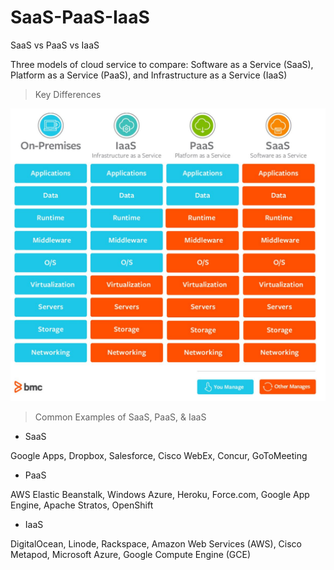 # SaaS-PaaS-IaaS
SaaS vs PaaS vs IaaS 

Three models of cloud service to compare: 
Software as a Service (SaaS), Platform as a Service (PaaS), and Infrastructure as a Service (IaaS)
 


> Key Differences
<img src='saas_diff.JPG' width='600px'>

> Common Examples of SaaS, PaaS, & IaaS

- SaaS

Google Apps, Dropbox, Salesforce, Cisco WebEx, Concur, GoToMeeting

- PaaS

AWS Elastic Beanstalk, Windows Azure, Heroku, Force.com, Google App Engine, Apache Stratos, OpenShift

- IaaS

DigitalOcean, Linode, Rackspace, Amazon Web Services (AWS), Cisco Metapod, Microsoft Azure, Google Compute Engine (GCE)
